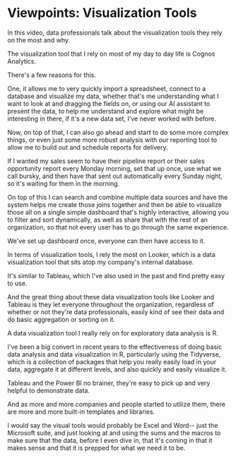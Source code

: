 # Viewpoints: Visualization Tools

In this video, data professionals talk about the visualization tools they rely on the most and why.

The visualization tool that I rely on most of my day to day life is Cognos Analytics. 

There's a few reasons for this. 

One, it allows me to very quickly import a spreadsheet, connect to a database and visualize my data, whether that's me understanding what I want to look at and dragging the fields on, or using our AI assistant to present the data, to help me understand and explore what might be interesting in there, if it's a new data set, I've never worked with before.

Now, on top of that, I can also go ahead and start to do some more complex things, or even just some more robust analysis with our reporting tool to allow me to build out and schedule reports for delivery.

If I wanted my sales seem to have their pipeline report or their sales opportunity report every Monday morning, set that up once, use what we call bursky, and then have that sent out automatically every Sunday night, so it's waiting for them in the morning.

On top of this I can search and combine multiple data sources and have the system helps me create those joins together and then be able to visualize those all on a single simple dashboard that's highly interactive, allowing you to filter and sort dynamically, as well as share that with the rest of an organization, so that not every user has to go through the same experience.

We've set up dashboard once, everyone can then have access to it.

In terms of visualization tools, I rely the most on Looker, which is a data visualization tool that sits atop my company's internal database. 

It's similar to Tableau, which I've also used in the past and find pretty easy to use. 

And the great thing about these data visualization tools like Looker and Tableau is they let everyone throughout the organization, regardless of whether or not they're data professionals, easily kind of see their data and do basic aggregation or sorting on it. 

A data visualization tool I really rely on for exploratory data analysis is R. 

I've been a big convert in recent years to the effectiveness of doing basic data analysis and data visualization in R, particularly using the Tidyverse, which is a collection of packages that help you really easily load in your data, aggregate it at different levels, and also quickly and easily visualize it.

Tableau and the Power BI no brainer, they're easy to pick up and very helpful to demonstrate data.

And as more and more companies and people started to utilize them, there are more and more built-in templates and libraries.

I would say the visual tools would probably be Excel and Word-- just the Microsoft suite, and just looking at and using the sums and the macros to make sure that the data, before I even dive in, that it's coming in that it makes sense and that it is prepped for what we need it to be. 